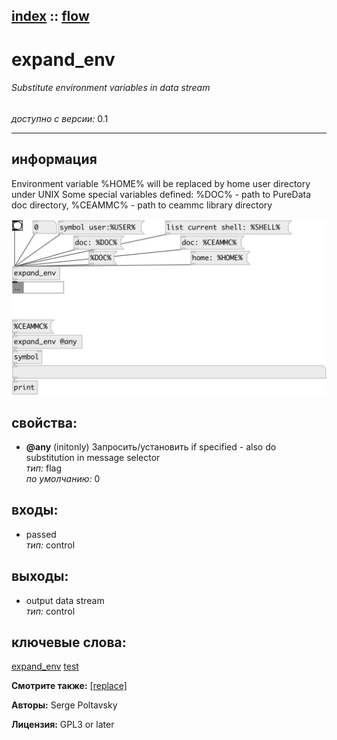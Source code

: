 [index](index.html) :: [flow](category_flow.html)
---

# expand_env

###### Substitute environment variables in data stream

*доступно с версии:* 0.1

---


## информация
Environment variable %HOME% will be replaced by home user directory under UNIX Some special variables defined: %DOC% - path to PureData doc directory, %CEAMMC% - path to ceammc library directory


[![example](../examples/img/expand_env.jpg)](../examples/pd/expand_env.pd)







## свойства:

* **@any** (initonly)
Запросить/установить if specified - also do substitution in message selector<br>
_тип:_ flag<br>
_по умолчанию:_ 0<br>



## входы:

* passed<br>
_тип:_ control



## выходы:

* output data stream<br>
_тип:_ control



## ключевые слова:

[expand_env](keywords/expand_env.html)
[test](keywords/test.html)



**Смотрите также:**
[\[replace\]](replace.html)




**Авторы:** Serge Poltavsky




**Лицензия:** GPL3 or later





